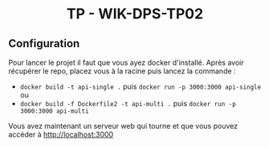 # <p align="center">TP - WIK-DPS-TP02</p>

## Configuration 

Pour lancer le projet il faut que vous ayez docker d'installé.
Après avoir récupérer le repo, placez vous à la racine puis lancez la commande :
- ```docker build -t api-single .``` puis ```docker run -p 3000:3000 api-single```
ou
- ```docker build -f Dockerfile2 -t api-multi .``` puis ```docker run -p 3000:3000 api-multi```

Vous avez maintenant un serveur web qui tourne et que vous pouvez accéder à [http://localhost:3000](http://localhost:3000)


